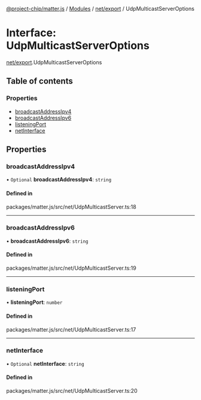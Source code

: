 [@project-chip/matter.js](../README.md) / [Modules](../modules.md) / [net/export](../modules/net_export.md) / UdpMulticastServerOptions

# Interface: UdpMulticastServerOptions

[net/export](../modules/net_export.md).UdpMulticastServerOptions

## Table of contents

### Properties

- [broadcastAddressIpv4](net_export.UdpMulticastServerOptions.md#broadcastaddressipv4)
- [broadcastAddressIpv6](net_export.UdpMulticastServerOptions.md#broadcastaddressipv6)
- [listeningPort](net_export.UdpMulticastServerOptions.md#listeningport)
- [netInterface](net_export.UdpMulticastServerOptions.md#netinterface)

## Properties

### broadcastAddressIpv4

• `Optional` **broadcastAddressIpv4**: `string`

#### Defined in

packages/matter.js/src/net/UdpMulticastServer.ts:18

___

### broadcastAddressIpv6

• **broadcastAddressIpv6**: `string`

#### Defined in

packages/matter.js/src/net/UdpMulticastServer.ts:19

___

### listeningPort

• **listeningPort**: `number`

#### Defined in

packages/matter.js/src/net/UdpMulticastServer.ts:17

___

### netInterface

• `Optional` **netInterface**: `string`

#### Defined in

packages/matter.js/src/net/UdpMulticastServer.ts:20
